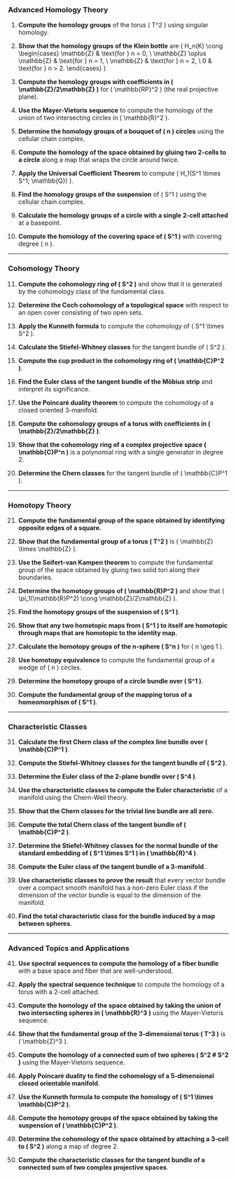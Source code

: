 ### **Advanced Homology Theory**

1. **Compute the homology groups** of the torus \( T^2 \) using singular homology.

2. **Show that the homology groups of the Klein bottle** are \( H_n(K) \cong \begin{cases} 
\mathbb{Z} & \text{for } n = 0, \\
\mathbb{Z} \oplus \mathbb{Z} & \text{for } n = 1, \\
\mathbb{Z} & \text{for } n = 2, \\
0 & \text{for } n > 2.
\end{cases} \)

3. **Compute the homology groups with coefficients in \( \mathbb{Z}/2\mathbb{Z} \)** for \( \mathbb{RP}^2 \) (the real projective plane).

4. **Use the Mayer-Vietoris sequence** to compute the homology of the union of two intersecting circles in \( \mathbb{R}^2 \).

5. **Determine the homology groups of a bouquet of \( n \) circles** using the cellular chain complex.

6. **Compute the homology of the space obtained by gluing two 2-cells to a circle** along a map that wraps the circle around twice.

7. **Apply the Universal Coefficient Theorem** to compute \( H_1(S^1 \times S^1; \mathbb{Q}) \).

8. **Find the homology groups of the suspension** of \( S^1 \) using the cellular chain complex.

9. **Calculate the homology groups of a circle with a single 2-cell attached** at a basepoint.

10. **Compute the homology of the covering space of \( S^1 \)** with covering degree \( n \).

---

### **Cohomology Theory**

11. **Compute the cohomology ring of \( S^2 \)** and show that it is generated by the cohomology class of the fundamental class.

12. **Determine the Cech cohomology of a topological space** with respect to an open cover consisting of two open sets.

13. **Apply the Kunneth formula** to compute the cohomology of \( S^1 \times S^2 \).

14. **Calculate the Stiefel-Whitney classes** for the tangent bundle of \( S^2 \).

15. **Compute the cup product in the cohomology ring of \( \mathbb{C}P^2 \)**.

16. **Find the Euler class of the tangent bundle of the Möbius strip** and interpret its significance.

17. **Use the Poincaré duality theorem** to compute the cohomology of a closed oriented 3-manifold.

18. **Compute the cohomology groups of a torus with coefficients in \( \mathbb{Z}/2\mathbb{Z} \)**.

19. **Show that the cohomology ring of a complex projective space \( \mathbb{C}P^n \)** is a polynomial ring with a single generator in degree 2.

20. **Determine the Chern classes** for the tangent bundle of \( \mathbb{C}P^1 \).

---

### **Homotopy Theory**

21. **Compute the fundamental group of the space obtained by identifying opposite edges of a square.**

22. **Show that the fundamental group of a torus \( T^2 \)** is \( \mathbb{Z} \times \mathbb{Z} \).

23. **Use the Seifert-van Kampen theorem** to compute the fundamental group of the space obtained by gluing two solid tori along their boundaries.

24. **Determine the homotopy groups of \( \mathbb{R}P^2 \)** and show that \( \pi_1(\mathbb{R}P^2) \cong \mathbb{Z}/2\mathbb{Z} \).

25. **Find the homotopy groups of the suspension of \( S^1 \)**.

26. **Show that any two homotopic maps from \( S^1 \) to itself are homotopic through maps that are homotopic to the identity map.**

27. **Calculate the homotopy groups of the n-sphere \( S^n \)** for \( n \geq 1 \).

28. **Use homotopy equivalence** to compute the fundamental group of a wedge of \( n \) circles.

29. **Determine the homotopy groups of a circle bundle over \( S^1 \)**.

30. **Compute the fundamental group of the mapping torus of a homeomorphism of \( S^1 \)**.

---

### **Characteristic Classes**

31. **Calculate the first Chern class of the complex line bundle over \( \mathbb{C}P^1 \)**.

32. **Compute the Stiefel-Whitney classes for the tangent bundle of \( S^2 \)**.

33. **Determine the Euler class of the 2-plane bundle over \( S^4 \)**.

34. **Use the characteristic classes to compute the Euler characteristic** of a manifold using the Chern-Weil theory.

35. **Show that the Chern classes for the trivial line bundle are all zero.**

36. **Compute the total Chern class of the tangent bundle of \( \mathbb{C}P^2 \)**.

37. **Determine the Stiefel-Whitney classes for the normal bundle of the standard embedding of \( S^1 \times S^1 \) in \( \mathbb{R}^4 \)**.

38. **Compute the Euler class of the tangent bundle of a 3-manifold**.

39. **Use characteristic classes to prove the result** that every vector bundle over a compact smooth manifold has a non-zero Euler class if the dimension of the vector bundle is equal to the dimension of the manifold.

40. **Find the total characteristic class for the bundle induced by a map between spheres**.

---

### **Advanced Topics and Applications**

41. **Use spectral sequences to compute the homology of a fiber bundle** with a base space and fiber that are well-understood.

42. **Apply the spectral sequence technique** to compute the homology of a torus with a 2-cell attached.

43. **Compute the homology of the space obtained by taking the union of two intersecting spheres in \( \mathbb{R}^3 \)** using the Mayer-Vietoris sequence.

44. **Show that the fundamental group of the 3-dimensional torus \( T^3 \)** is \( \mathbb{Z}^3 \).

45. **Compute the homology of a connected sum of two spheres \( S^2 \# S^2 \)** using the Mayer-Vietoris sequence.

46. **Apply Poincaré duality to find the cohomology of a 5-dimensional closed orientable manifold**.

47. **Use the Kunneth formula to compute the homology of \( S^1 \times \mathbb{C}P^2 \)**.

48. **Compute the homotopy groups of the space obtained by taking the suspension of \( \mathbb{C}P^2 \)**.

49. **Determine the cohomology of the space obtained by attaching a 3-cell to \( S^2 \)** along a map of degree 2.

50. **Compute the characteristic classes for the tangent bundle of a connected sum of two complex projective spaces**.
